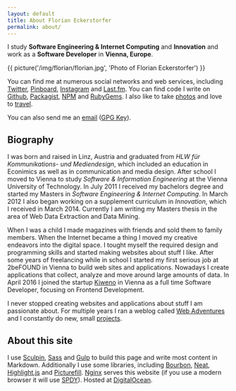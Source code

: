 ```yaml
---
layout: default
title: About Florian Eckerstorfer
permalink: about/
---
```


I study **Software Engineering &amp; Internet Computing** and **Innovation** and work as a **Software Developer** in **Vienna, Europe**.

{{ picture('/img/florian/florian.jpg', 'Photo of Florian Eckerstorfer') }}

You can find me at numerous social networks and web services, including
    [Twitter](http://twitter.com/Florian_),
    [Pinboard](https://pinboard.in/u:florian.eckerstorfer),
    [Instagram](http://instagram.com/florian_) and
    [Last.fm](http://www.last.fm/user/feredir)</a>.
    You can find code I write on
    [Github](https://github.com/florianeckerstorfer),
    [Packagist](https://packagist.org/users/florianeckerstorfer/),
    [NPM](https://www.npmjs.org/~florianeckerstorfer) and
    [RubyGems](https://rubygems.org/profiles/florianeckerstorfer)</a>.
    I also like to take [photos](http://42reasons.com) and love to [travel](/travel).

You can also send me an [email](mailto:florian@eckerstorfer.co) ([GPG Key](/key.asc)).

## Biography

I was born and raised in Linz, Austria and graduated from *HLW für Kommunikations- und Mediendesign*, which included an education in Econimics as well as in communication and media design. After school I moved to Vienna to study *Software & Information Engineering* at the Vienna University of Technology. In July 2011 I received my bachelors degree and started my Masters in *Software Engineering & Internet Computing*. In March 2012 I also began working on a supplement curriculum in *Innovation*, which I received in March 2014. Currently I am writing my Masters thesis in the area of Web Data Extraction and Data Mining.

When I was a child I made magazines with friends and sold them to family members. When the Internet became a thing I moved my creative endeavors into the digital space. I tought myself the required design and programming skills and started making websites about stuff I like. After some years of freelancing while in school I started my first serious job at 2beFOUND in Vienna to build web sites and applications. Nowadays I create applications that collect, analyze and move around large amounts of data. In April 2016 I joined the startup [Kiweno](https://kiweno.com) in Vienna as a full time Software Developer, focusing on Frontend Development.

I never stopped creating websites and applications about stuff I am passionate about. For multiple years I ran a weblog called [Web Adventures](http://webadventures.at) and I constantly do new, small [projects](/projects/).

## About this site

I use [Sculpin](https://sculpin.io), [Sass](http://sass-lang.com) and [Gulp](http://gulpjs.com) to build this page and write most content in Markdown. Additionally I use some libraries, including [Bourbon](http://bourbon.io), [Neat](http://neat.bourbon.io), [Highlight.js](http://highlightjs.org) and [Picturefill](http://scottjehl.github.io/picturefill/). [Nginx](http://nginx.org) serves this website (if you use a modern browser it will use [SPDY](http://en.wikipedia.org/wiki/SPDY)). Hosted at [DigitalOcean](https://www.digitalocean.com/?refcode=018832e0a1a8).
